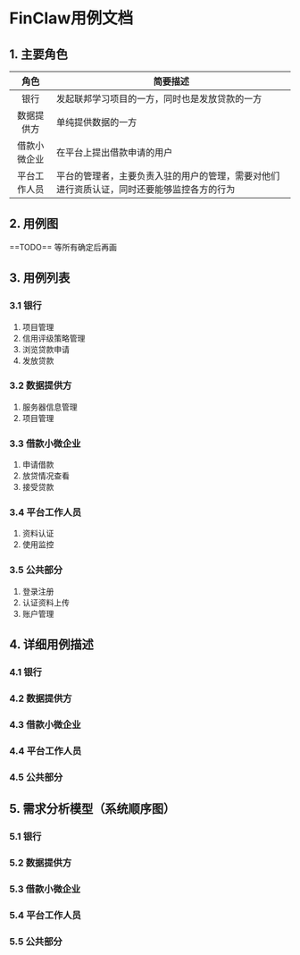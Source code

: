 # FinClaw用例文档

## 1. 主要角色

|     角色     | 简要描述                                                     |
| :----------: | ------------------------------------------------------------ |
|     银行     | 发起联邦学习项目的一方，同时也是发放贷款的一方               |
|  数据提供方  | 单纯提供数据的一方                                           |
| 借款小微企业 | 在平台上提出借款申请的用户                                   |
| 平台工作人员 | 平台的管理者，主要负责入驻的用户的管理，需要对他们进行资质认证，同时还要能够监控各方的行为 |

## 2. 用例图

==TODO== 等所有确定后再画

## 3. 用例列表

### 3.1 银行

1. 项目管理
2. 信用评级策略管理
3. 浏览贷款申请
4. 发放贷款

### 3.2 数据提供方

1. 服务器信息管理
2. 项目管理

### 3.3 借款小微企业

1. 申请借款
2. 放贷情况查看
3. 接受贷款

### 3.4 平台工作人员

1. 资料认证
2. 使用监控

### 3.5 公共部分

1. 登录注册
2. 认证资料上传
3. 账户管理

## 4. 详细用例描述

### 4.1 银行

### 4.2 数据提供方

### 4.3 借款小微企业

### 4.4 平台工作人员

### 4.5 公共部分



## 5. 需求分析模型（系统顺序图）

### 5.1 银行

### 5.2 数据提供方

### 5.3 借款小微企业

### 5.4 平台工作人员

### 5.5 公共部分